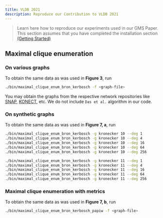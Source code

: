 ```yaml
---
title: VLDB 2021
description: Reproduce our Contribution to VLDB 2021
---
```


> Learn here how to reproduce our experiments used in our GMS Paper.  
> This section assumes that you have completed the installation section [(Getting Started)](general/getting_started)

## Maximal clique enumeration

### On various graphs

To obtain the same data as was used in **Figure 3**, run

```bash
./bin/maximal_clique_enum_bron_kerbosch -f <graph-file>
```

You may obtain the graphs from the respective network repositories like [SNAP](https://snap.stanford.edu/snap/), [KONECT](http://konect.cc/), etc.
We do not include `Das et al.` algorithm in our code.

### On synthetic graphs

To obtain the same data as was used in **Figure 7, a**, run

```bash
./bin/maximal_clique_enum_bron_kerbosch -g kronecker 10 --deg 1
./bin/maximal_clique_enum_bron_kerbosch -g kronecker 10 --deg 4
./bin/maximal_clique_enum_bron_kerbosch -g kronecker 10 --deg 16
./bin/maximal_clique_enum_bron_kerbosch -g kronecker 10 --deg 64
./bin/maximal_clique_enum_bron_kerbosch -g kronecker 10 --deg 256

./bin/maximal_clique_enum_bron_kerbosch -g kronecker 11 --deg 1
./bin/maximal_clique_enum_bron_kerbosch -g kronecker 11 --deg 4
./bin/maximal_clique_enum_bron_kerbosch -g kronecker 11 --deg 16
./bin/maximal_clique_enum_bron_kerbosch -g kronecker 11 --deg 64
./bin/maximal_clique_enum_bron_kerbosch -g kronecker 11 --deg 256
```

### Maximal clique enumeration with metrics

To obtain the same data as was used in **Figure 7, b**, run

```bash
./bin/maximal_clique_enum_bron_kerbosch_papiw -f <graph-file>
```
